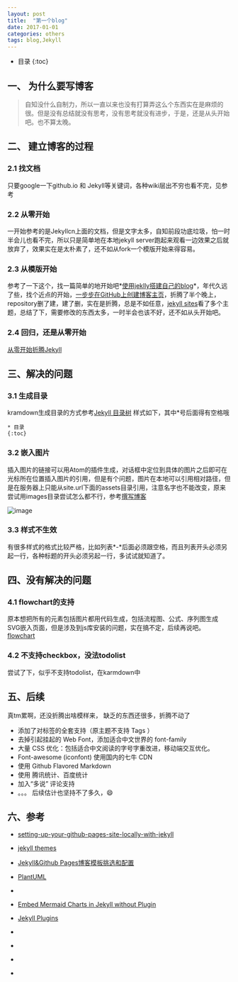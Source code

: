 ```yaml
---
layout: post
title:  "第一个blog"
date: 2017-01-01
categories: others
tags: blog,Jekyll
---
```

* 目录
{:toc}

## 一、 为什么要写博客
> 自知没什么自制力，所以一直以来也没有打算弄这么个东西实在是麻烦的很。但是没有总结就没有思考，没有思考就没有进步，于是，还是从头开始吧。也不算太晚。

## 二、 建立博客的过程

### 2.1 找文档
只要google一下github.io 和 Jekyll等关键词，各种wiki层出不穷也看不完，见参考

### 2.2 从零开始
一开始参考的是Jekyllcn上面的文档，但是文字太多，自知前段功底垃圾，怕一时半会儿也看不完，所以只是简单地在本地jekyll server跑起来观看一边效果之后就放弃了，效果实在是太朴素了，还不如从fork一个模版开始来得容易。

### 2.3 从模版开始
参考了一下这个，找一篇简单的地开始吧*[使用jeklly搭建自己的blog](http://jolestar.com/use-jekyll-as-blog/)*，年代久远了些，找个近点的开始，[一步步在GitHub上创建博客主页](http://www.pchou.info/ssgithubPage/2013-01-03-build-github-blog-page-01.html)，折腾了半个晚上，repository删了建，建了删，实在是折腾，总是不如任意，[jekyll sites](https://github.com/jekyll/jekyll/wiki/Sites)看了多个主题，总结了下，需要修改的东西太多，一时半会也该不好，还不如从头开始吧。

### 2.4 回归，还是从零开始
[从零开始折腾Jekyll](http://bluebiu.com/blog/learn-to-use-jekyll.html#section-9)


## 三、解决的问题

### 3.1 生成目录
kramdown生成目录的方式参考[Jekyll 目录树](https://www.zfanw.com/blog/jekyll-table-of-content.html)
样式如下，其中*号后面得有空格哦

```plain
* 目录
{:toc}
```

### 3.2 嵌入图片
插入图片的链接可以用Atom的插件生成，对话框中定位到具体的图片之后即可在光标所在位置插入图片的引用，但是有个问题，图片在本地可以引用相对路径，但是在服务器上只能从site.url下面的assets目录引用，注意名字也不能改变，原来尝试用images目录尝试怎么都不行，参考[撰写博客](http://jekyllcn.com/docs/posts/)

![image]({{site.url}}/assets/2017/01/insert-image.png)

### 3.3 样式不生效
有很多样式的格式比较严格，比如列表*-*后面必须跟空格，而且列表开头必须另起一行，各种标题的开头必须另起一行，多试试就知道了。

## 四、没有解决的问题

### 4.1 flowchart的支持
原本想把所有的元素包括图片都用代码生成，包括流程图、公式、序列图生成SVG嵌入页面，但是涉及到js库安装的问题，实在搞不定，后续再说吧。[flowchart](http://flowchart.js.org/)

### 4.2 不支持checkbox，没法todolist
尝试了下，似乎不支持todolist，在karmdown中

## 五、后续
  真tm累啊，还没折腾出啥模样来，
  缺乏的东西还很多，折腾不动了

- 添加了对标签的全套支持（原主题不支持 Tags ）
- 去掉引起挂起的 Web Font，添加适合中文世界的 font-family
- 大量 CSS 优化：包括适合中文阅读的字号字重改进，移动端交互优化。
- Font-awesome (iconfont) 使用国内的七牛 CDN
- 使用 Github Flavored Markdown
- 使用 腾讯统计、百度统计
- 加入“多说” 评论支持
- 。。。
  后续估计也坚持不了多久，😄


## 六、参考
- [setting-up-your-github-pages-site-locally-with-jekyll](https://help.github.com/articles/setting-up-your-github-pages-site-locally-with-jekyll/)

- [jekyll themes](https://jekyllthemes.io/)

- [Jekyll&Github Pages博客模板挑选和配置](http://cenalulu.github.io/jekyll/choose-a-template-for-your-blog/#toc3)

- [PlantUML](http://fishedee.com/%E5%89%8D%E7%AB%AF/2016/11/16/plantuml%E7%9A%84%E4%BD%BF%E7%94%A8.html)
- [](http://zh.mweb.im/mweb-1.4-add-floder-octpress-support.html)
- [Embed Mermaid Charts in Jekyll without Plugin](http://kkpattern.github.io/2015/05/15/Embed-Chart-in-Jekyll.html)
- [Jekyll Plugins](https://jekyllrb.com/docs/plugins/)
- [](http://blog.51buck.com/posts/2015-02-19-markdown.html)
- [](http://chumper.github.io/2016/01/04/blog-setup.html)
- [](https://github.com/bqxu/bqxu.github.io.git)
- [](https://www.smslit.top/2016/12/17/testFlowChart/)

